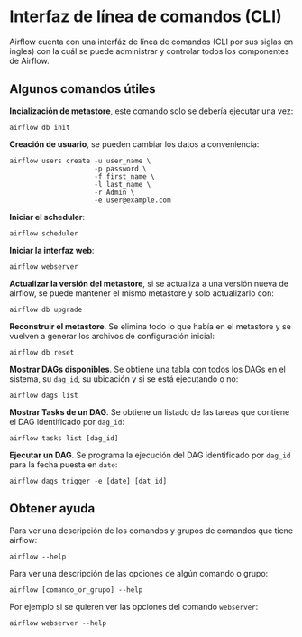 # Interfaz de línea de comandos (CLI)

Airflow cuenta con una interfáz de línea de comandos (CLI por
sus siglas en ingles) con la cuál se puede administrar y controlar
todos los componentes de Airflow.

## Algunos comandos útiles

**Incialización de metastore**, este comando solo se debería ejecutar
una vez:
```
airflow db init
```

**Creación de usuario**, se pueden cambiar los datos a conveniencia:
```
airflow users create -u user_name \
					 -p password \
					 -f first_name \
					 -l last_name \
					 -r Admin \
					 -e user@example.com
```

**Iniciar el scheduler**:
```
airflow scheduler
```

**Iniciar la interfaz web**:
```
airflow webserver
```

**Actualizar la versión del metastore**, si se actualiza a una versión
nueva de airflow, se puede mantener el mismo metastore y solo actualizarlo
con:
```
airflow db upgrade
```

**Reconstruir el metastore**. Se elimina todo lo que había en el
metastore y se vuelven a generar los archivos de configuración inicial:
```
airflow db reset
```

**Mostrar DAGs disponibles**. Se obtiene una tabla con todos los DAGs
en el sistema, su `dag_id`, su ubicación y si se está ejecutando o no:
```
airflow dags list
```

**Mostrar Tasks de un DAG**. Se obtiene un listado de las tareas que
contiene el DAG identificado por `dag_id`:
```
airflow tasks list [dag_id]
```

**Ejecutar un DAG**. Se programa la ejecución del DAG identificado por
`dag_id` para la fecha puesta en `date`:
```
airflow dags trigger -e [date] [dat_id]
```

## Obtener ayuda
Para ver una descripción de los comandos y grupos de comandos
que tiene airflow:
```
airflow --help
```

Para ver una descripción de las opciones de algún comando o
grupo:
```
airflow [comando_or_grupo] --help
```

Por ejemplo si se quieren ver las opciones del comando `webserver`:
```
airflow webserver --help
```
